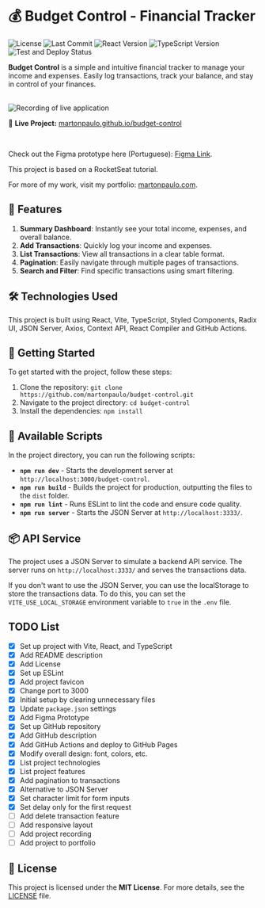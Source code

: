 # 💰 Budget Control - Financial Tracker

![License](https://img.shields.io/github/license/martonpaulo/budget-control) ![Last Commit](https://img.shields.io/github/last-commit/martonpaulo/budget-control) ![React Version](https://img.shields.io/github/package-json/dependency-version/martonpaulo/budget-control/react) ![TypeScript Version](https://img.shields.io/github/package-json/dependency-version/martonpaulo/budget-control/dev/typescript) ![Test and Deploy Status](https://github.com/martonpaulo/budget-control/actions/workflows/deploy.yml/badge.svg)

**Budget Control** is a simple and intuitive financial tracker to manage your income and expenses. Easily log transactions, track your balance, and stay in control of your finances.

<br />

<img alt="Recording of live application" src="public/uploads/recording.gif" />

🔗 **Live Project:** [martonpaulo.github.io/budget-control](https://martonpaulo.github.io/budget-control)

<br />

Check out the Figma prototype here (Portuguese): [Figma Link](https://www.figma.com/design/maWgKNWAsNcFcleGuZ5RaO/Budget-Control?node-id=0-1&t=UVyue73CYu247M8A-1).

This project is based on a RocketSeat tutorial.

For more of my work, visit my portfolio: [martonpaulo.com](https://martonpaulo.com).

## 🔧 Features

1. **Summary Dashboard**: Instantly see your total income, expenses, and overall balance.
2. **Add Transactions**: Quickly log your income and expenses.
3. **List Transactions**: View all transactions in a clear table format.
4. **Pagination**: Easily navigate through multiple pages of transactions.
5. **Search and Filter**: Find specific transactions using smart filtering.

## 🛠️ Technologies Used

This project is built using React, Vite, TypeScript, Styled Components, Radix UI, JSON Server, Axios, Context API, React Compiler and GitHub Actions.

## 🚀 Getting Started

To get started with the project, follow these steps:

1. Clone the repository: `git clone https://github.com/martonpaulo/budget-control.git`
2. Navigate to the project directory: `cd budget-control`
3. Install the dependencies: `npm install`

## 📜 Available Scripts

In the project directory, you can run the following scripts:

- **`npm run dev`** - Starts the development server at `http://localhost:3000/budget-control`.
- **`npm run build`** - Builds the project for production, outputting the files to the `dist` folder.
- **`npm run lint`** - Runs ESLint to lint the code and ensure code quality.
- **`npm run server`** - Starts the JSON Server at `http://localhost:3333/`.

## 📦 API Service

The project uses a JSON Server to simulate a backend API service. The server runs on `http://localhost:3333/` and serves the transactions data.

If you don't want to use the JSON Server, you can use the localStorage to store the transactions data. To do this, you can set the `VITE_USE_LOCAL_STORAGE` environment variable to `true` in the `.env` file.

## TODO List

- [x] Set up project with Vite, React, and TypeScript
- [x] Add README description
- [x] Add License
- [x] Set up ESLint
- [x] Add project favicon
- [x] Change port to 3000
- [x] Initial setup by clearing unnecessary files
- [x] Update `package.json` settings
- [x] Add Figma Prototype
- [x] Set up GitHub repository
- [x] Add GitHub description
- [x] Add GitHub Actions and deploy to GitHub Pages
- [x] Modify overall design: font, colors, etc.
- [x] List project technologies
- [x] List project features
- [x] Add pagination to transactions
- [x] Alternative to JSON Server
- [x] Set character limit for form inputs
- [x] Set delay only for the first request
- [ ] Add delete transaction feature
- [ ] Add responsive layout
- [ ] Add project recording
- [ ] Add project to portfolio

## 📄 License

This project is licensed under the **MIT License**. For more details, see the [LICENSE](LICENSE) file.
